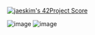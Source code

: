 [![jaeskim's 42Project Score](https://badge42.herokuapp.com/api/project/abouhlel/so_long)](https://github.com/JaeSeoKim/badge42)

![image](https://user-images.githubusercontent.com/81954460/139581593-d5c823ad-5de7-4d70-a8ca-2dc2cb03efc9.png) ![image](https://user-images.githubusercontent.com/81954460/139581615-21204bc6-9cfc-4a75-9e1c-0e15c1559f1d.png)

